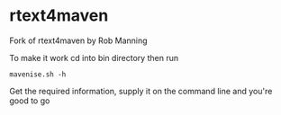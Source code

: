 rtext4maven
===========

Fork of rtext4maven by Rob Manning

To make it work cd into bin directory then run 

    mavenise.sh -h
     
Get the required information, supply it on the command line and you're good to go